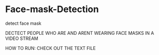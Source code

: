# Face-mask-Detection
detect face mask 

DECTECT PEOPLE WHO ARE AND ARENT WEARING FACE MASKS IN A VIDEO STREAM

HOW TO RUN: CHECK OUT THE TEXT FILE
